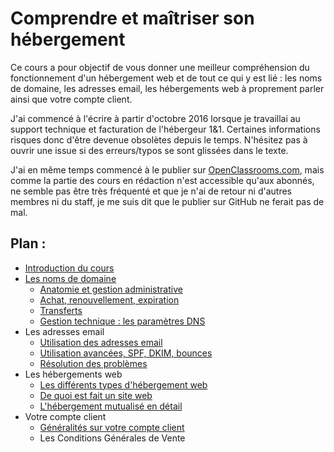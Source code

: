 # Comprendre et maîtriser son hébergement

Ce cours a pour objectif de vous donner une meilleur compréhension du fonctionnement d'un hébergement web et de tout ce qui y est lié : les noms de domaine, les adresses email, les hébergements web à proprement parler ainsi que votre compte client.

J'ai commencé à l'écrire à partir d'octobre 2016 lorsque je travaillai au support technique et facturation de l'hébergeur 1&1. Certaines informations risques donc d'être devenue obsolètes depuis le temps. N'hésitez pas à ouvrir une issue si des erreurs/typos se sont glissées dans le texte.

J'ai en même temps commencé à le publier sur [OpenClassrooms.com](https://openclassrooms.com), mais comme la partie des cours en rédaction n'est accessible qu'aux abonnés, ne semble pas être très fréquenté et que je n'ai de retour ni d'autres membres ni du staff, je me suis dit que le publier sur GitHub ne ferait pas de mal.

## Plan :

- [Introduction du cours](0_introduction.md)
- [Les noms de domaine](1-1_domaine_introduction.md)
	- [Anatomie et gestion administrative](1-2_domaine_anatomie_gestion_administrative.md)
	- [Achat, renouvellement, expiration](1-3_domaine_achat_renouvellement_expiration.md)
	- [Transferts](1-4_domaine_transferts.md)
	- [Gestion technique : les paramètres DNS](1-5_domaine_parametres_dns.md)
- Les adresses email
	- [Utilisation des adresses email](2-1_email_utilisation.md)
	- [Utilisation avancées, SPF, DKIM, bounces](2-2_email_utilisations_avancees.md)
	- [Résolution des problèmes](2-3_email_resolution_problemes.md)
- Les hébergements web
	- [Les différents types d'hébergement web](3-1_differents_types_hebergement_web.md)
	- [De quoi est fait un site web](3-2_de_quoi_est_fait_un_site_web.md)
	- [L'hébergement mutualisé en détail](3-3_hebergement_mutualise_en_details.md)
- Votre compte client
	- [Généralités sur votre compte client](4-1_generalites_compte_client.md)
	- Les Conditions Générales de Vente
